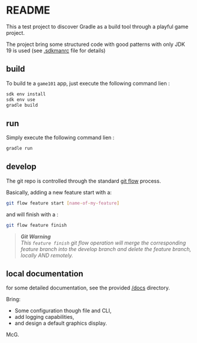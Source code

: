 # README

This a test project to discover Gradle as a build tool through a playful game project.

The project bring some structured code with good patterns with only JDK 19 is used (see [.sdkmanrc](.sdkmanrc) file for
details)

## build

To build te a `game101` app, just execute the following command lien :

```bash
sdk env install
sdk env use
gradle build
```

## run

Simply execute the following command lien :

```bash
gradle run
```

## develop

The git repo is controlled through the
standard [git flow](https://danielkummer.github.io/git-flow-cheatsheet/index.html "visit official git flow documentation")
process.

Basically, adding a new feature start with a:

```bash
git flow feature start [name-of-my-feature]
```

and will finish with a :

```bash
git flow feature finish
```

> _**Git Warning**_<br/>_This `feature finish` git flow operation will merge the corresponding feature branch into the
develop branch and delete the feature branch, locally AND remotely._

## local documentation

for some detailed documentation, see the provided [/docs](docs/index.md) directory.

Bring:

- Some configuration though file and CLI,
- add logging capabilities,
- and design a default graphics display.

McG.

